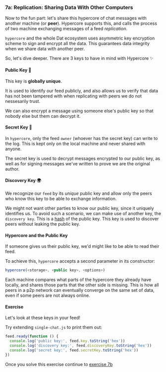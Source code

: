 ### 7a: Replication: Sharing Data With Other Computers

Now to the fun part: let's share this hypercore of chat messages with another machine (or **peer**). Hypercore supports this, and calls the process of two machine exchanging messages of a feed *replication*.

`hypercore` and the whole Dat ecosystem uses asymmetric key encryption scheme to sign and encrypt all the data. This guarantees data integrity when we share data with another peer.

So, let's dive deeper. There are 3 keys to have in mind with Hypercore :sparkles:

#### Public Key 🔑

This key is **globally unique**.

It is used to identify our feed publicly, and also allows us to verify that data has not been tampered with when replicating with peers we do not nessesarily trust.

We can also encrypt a message using someone else's public key so that nobody else but them can decrypt it.

#### Secret Key 🔐

In `hypercore`, only the feed `owner` (whoever has the secret key) can write to the log. This is kept only on the local machine and never shared with anyone.

The secret key is used to decrypt messages encrypted to our public key, as well as for signing messages we've written to prove we are the original author.

#### Discovery Key 🌍

We recognize our `feed` by its _unique_ public key and allow only the peers who know this key to be able to exchange information.

We might not want other parties to know our public key, since it uniquely identifies us. To avoid such a scenario, we can make use of another key, the `discovery key`. This is a [hash](https://en.wikipedia.org/wiki/Hash_function) of the public key. This key is used to discover peers without leaking the public key.

#### Hypercore and the Public Key

If someone gives us their public key, we'd might like to be able to read their feed.

To achieve this, `hypercore` accepts a second parameter in its constructor:
```javascript
hypercore(<storage>, <public key>, <options>)
```

Each machine compares what parts of the hypercore they already have locally, and shares those parts that the other side is missing. This is how all peers in a p2p network can eventually converge on the same set of data, even if some peers are not always online.

#### Exercise

Let's look at these keys in your feed!

Try extending `single-chat.js` to print them out:

```js
feed.ready(function () {
  console.log('public key:', feed.key.toString('hex'))
  console.log('discovery key:', feed.discoveryKey.toString('hex'))
  console.log('secret key:', feed.secretKey.toString('hex'))
})
```

Once you solve this exercise continue to [exercise 7b](07b.html)
